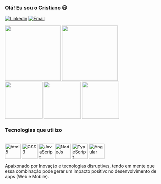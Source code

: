 ### Olá! Eu sou o Cristiano 😃

[![Linkedin](https://img.shields.io/badge/LinkedIn-0077B5?style=for-the-badge&logo=linkedin&logoColor=white)](https://www.linkedin.com/in/cristiano-pereira-de-ramos-84b5b1150/)
[![Email](https://img.shields.io/badge/Gmail-D14836?style=for-the-badge&logo=gmail&logoColor=white)](https://www.linkedin.com/in/cristiano-pereira-de-ramos-84b5b1150/)

<div align="">
    <img height="180em" src="https://github-readme-stats.vercel.app/api?username=CrisPer12&show_icons=true&include_all_commits=true&count_private=true&theme=algolia"/>
    <img height="180em" src="https://github-readme-stats.vercel.app/api/top-langs/?username=CrisPer12&layout=compact&langs_count=7&theme=algolia"/>   
</div>

<div>
    <img height="120em" src="https://github-readme-stats.vercel.app/api/pin/?username=CrisPer12&repo=plantmanager&theme=algolia" />
    <img height="120em" src="https://github-readme-stats.vercel.app/api/pin/?username=CrisPer12&repo=moveYouApp&theme=algolia" />
    <img height="120em" src="https://github-readme-stats.vercel.app/api/pin/?username=CrisPer12&repo=Proffy-Student&theme=algolia" />
</div>

### Tecnologias que utilizo
<div style="display: inline-block"><br/>
    <img height="50em" align="center" alt="html5" src="https://upload.wikimedia.org/wikipedia/commons/thumb/6/61/HTML5_logo_and_wordmark.svg/2048px-HTML5_logo_and_wordmark.svg.png">
    <img height="50em" align="center" alt="CSS3" src="https://upload.wikimedia.org/wikipedia/commons/thumb/d/d5/CSS3_logo_and_wordmark.svg/1200px-CSS3_logo_and_wordmark.svg.png">
    <img height="50em" align="center" alt="JavaScript" src="https://upload.wikimedia.org/wikipedia/commons/thumb/9/99/Unofficial_JavaScript_logo_2.svg/1024px-Unofficial_JavaScript_logo_2.svg.png">
    <img height="50em" align="center" alt="NodeJs" src="https://upload.wikimedia.org/wikipedia/commons/thumb/d/d9/Node.js_logo.svg/1280px-Node.js_logo.svg.png">
    <img height="50em" align="center" alt="TypeScript" src="https://upload.wikimedia.org/wikipedia/commons/thumb/4/4c/Typescript_logo_2020.svg/2048px-Typescript_logo_2020.svg.png">
    <img height="50em" align="center" alt="Angular" src="https://upload.wikimedia.org/wikipedia/commons/thumb/c/cf/Angular_full_color_logo.svg/1024px-Angular_full_color_logo.svg.png">
</div>

<br>

Apaixonado por Inovação e tecnologias disruptivas, tendo em mente que essa combinação pode gerar um impacto positivo no desenvolvimento de apps (Web e Mobile).


